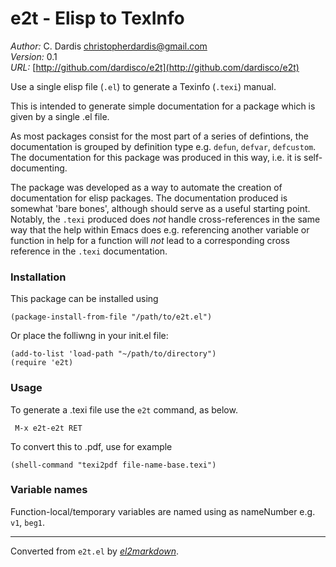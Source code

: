 # e2t - Elisp to TexInfo

*Author:* C. Dardis <christopherdardis@gmail.com><br>
*Version:* 0.1<br>
*URL:* [http://github.com/dardisco/e2t](http://github.com/dardisco/e2t)<br>

Use a single elisp file (`.el`) to generate
a Texinfo (`.texi`) manual.
 
This is intended to generate simple documentation for a package
which is given by a single .el file.

As most packages consist for the most part of a series of
defintions, the documentation is grouped by definition type e.g.
`defun`, `defvar`, `defcustom`. The documentation for this
package was produced in this way, i.e. it is self-documenting.

The package was developed as a way to automate the creation
of documentation for elisp packages. The documentation produced is
somewhat 'bare bones', although should serve as a useful
starting point.
Notably, the `.texi` produced does *not* handle cross-references
in the same way that the help within Emacs does e.g.
referencing another variable or function in help for a function
will *not* lead to a corresponding cross reference in
the `.texi` documentation.

### Installation

This package can be installed using

    (package-install-from-file "/path/to/e2t.el")

Or place the folliwng in your init.el file:

    (add-to-list 'load-path "~/path/to/directory")
    (require 'e2t)

### Usage

To generate a .texi file use the `e2t` command, as below.
     
	 M-x e2t-e2t RET
	 
To convert this to .pdf, use for example

    (shell-command "texi2pdf file-name-base.texi")

### Variable names

Function-local/temporary variables are named using
as nameNumber e.g. `v1`, `beg1`.



---
Converted from `e2t.el` by [*el2markdown*](https://github.com/Lindydancer/el2markdown).
